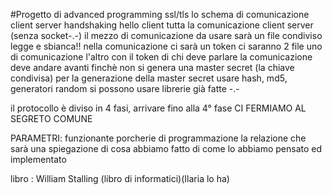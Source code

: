 #Progetto di advanced programming
ssl/tls 
lo schema di comunicazione client server
handshaking
hello client
tutta la comunicazione client server (senza socket-.-)
il mezzo di comunicazione da usare sarà un file condiviso
legge e sbianca!!
nella comunicazione ci sarà un token
ci saranno 2 file uno di comunicazione l'altro con il token di chi deve parlare
la comunicazione deve andare avanti finchè non si genera una master secret (la chiave condivisa)
per la generazione della master secret usare hash, md5, generatori random
si possono usare librerie già fatte -.-

il protocollo è diviso in 4 fasi, arrivare fino alla 4° fase
CI FERMIAMO AL SEGRETO COMUNE

PARAMETRI:
funzionante
porcherie di programmazione
la relazione che sarà una spiegazione di cosa abbiamo fatto
di come lo abbiamo pensato ed implementato

libro : William Stalling (libro di informatici)(Ilaria lo ha)
